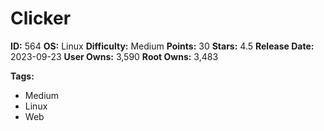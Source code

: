 # Clicker

**ID:** 564
**OS:** Linux
**Difficulty:** Medium
**Points:** 30
**Stars:** 4.5
**Release Date:** 2023-09-23
**User Owns:** 3,590
**Root Owns:** 3,483

**Tags:**
- Medium
- Linux
- Web

